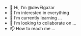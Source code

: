 - 👋 Hi, I’m @devElgazar
- 👀 I’m interested in everything
- 🌱 I’m currently learning ...
- 💞️ I’m looking to collaborate on ...
- 📫 How to reach me ...

<!---
devElgazar/devElgazar is a ✨ special ✨ repository because its `README.md` (this file) appears on your GitHub profile.
You can click the Preview link to take a look at your changes.
--->
